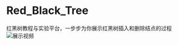 # Red_Black_Tree
红黑树教程与实验平台，一步步为你展示红黑树插入和删除结点的过程
![展示视频](https://s2.ax1x.com/2019/03/25/Atrf0A.md.gif)
